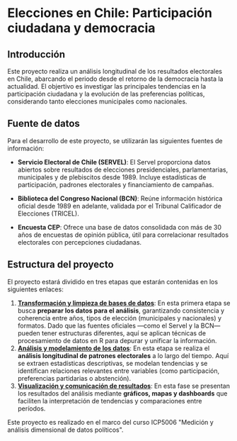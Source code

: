 # Elecciones en Chile: Participación ciudadana y democracia

## Introducción

Este proyecto realiza un análisis longitudinal de los resultados electorales en Chile, abarcando el periodo desde el retorno de la democracia hasta la actualidad. El objertivo es investigar las principales tendencias en la participación ciudadana y la evolución de las preferencias políticas, considerando tanto elecciones municipales como nacionales.

## Fuente de datos

Para el desarrollo de este proyecto, se utilizarán las siguientes fuentes de información:

-   **Servicio Electoral de Chile (SERVEL)**: El Servel proporciona datos abiertos sobre resultados de elecciones presidenciales, parlamentarias, municipales y de plebiscitos desde 1989. Incluye estadísticas de participación, padrones electorales y financiamiento de campañas.

-   **Biblioteca del Congreso Nacional (BCN)**: Reúne información histórica oficial desde 1989 en adelante, validada por el Tribunal Calificador de Elecciones (TRICEL).

-   **Encuesta CEP**: Ofrece una base de datos consolidada con más de 30 años de encuestas de opinión pública, útil para correlacionar resultados electorales con percepciones ciudadanas.

## Estructura del proyecto

El proyecto estará dividido en tres etapas que estarán contenidas en los siguientes enlaces:

1.  [**Transformación y limpieza de bases de datos**](https://github.com/snaraya/ejemplo_icp5006/blob/main/estructura/01-entrega.Rmd): En esta primera etapa se busca **preparar los datos para el análisis**, garantizando consistencia y coherencia entre años, tipos de elección (municipales y nacionales) y formatos. Dado que las fuentes oficiales —como el Servel y la BCN— pueden tener estructuras diferentes, aquí se aplican técnicas de procesamiento de datos en R para depurar y unificar la información.
2.  [**Análisis y modelamiento de los datos**](https://github.com/snaraya/ejemplo_icp5006/blob/main/estructura/02-entrega.Rmd): En esta etapa se realiza el **análisis longitudinal de patrones electorales** a lo largo del tiempo. Aquí se extraen estadísticas descriptivas, se modelan tendencias y se identifican relaciones relevantes entre variables (como participación, preferencias partidarias o abstención).
3.  [**Visualización y comunicación de resultados**](https://github.com/snaraya/ejemplo_icp5006/blob/main/estructura/03-entrega.Rmd): En esta fase se presentan los resultados del análisis mediante **gráficos, mapas y dashboards** que faciliten la interpretación de tendencias y comparaciones entre períodos.

Este proyecto es realizado en el marco del curso ICP5006 "Medición y análisis dimensional de datos políticos".
